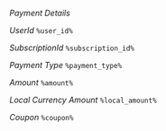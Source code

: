 *Payment Details*

*UserId*
`%user_id%`

*SubscriptionId*
`%subscription_id%`

*Payment Type*
`%payment_type%`

*Amount*
`%amount%`

*Local Currency Amount*
`%local_amount%`

*Coupon*
`%coupon%`
